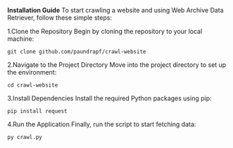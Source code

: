 **Installation Guide**
To start crawling a website and using Web Archive Data Retriever, follow these simple steps:

1.Clone the Repository
Begin by cloning the repository to your local machine:
```
git clone github.com/paundrapf/crawl-website
```

2.Navigate to the Project Directory
Move into the project directory to set up the environment:
```
cd crawl-website
```

3.Install Dependencies
Install the required Python packages using pip:
```
pip install request
```

4.Run the Application
Finally, run the script to start fetching data:
```
py crawl.py
```
